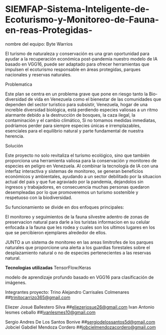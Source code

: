 # SIEMFAP-Sistema-Inteligente-de-Ecoturismo-y-Monitoreo-de-Fauna-en-reas-Protegidas-

nombre del equipo: Byte Warrios


El turismo de naturaleza y conservación es una gran oportunidad para ayudar a la recuperación económica post-pandemia nuestro modelo de IA basado en VGG16, puede ser adaptado para ofrecer herramientas que impulsen el ecoturismo responsable en áreas protegidas, parques nacionales y reservas naturales.


Problematica

Este plan se centra en un problema grave que pone en riesgo tanto la Bio-diversidad de vida en Venezuela como el bienestar de las comunidades que dependen del sector turistico para subsistir, Venezuela, hogar de una increíble diversidad biológica, está perdiendo especies valiosas a un ritmo alarmante debido a la destrucción de bosques, la caza ilegal, la contaminación y el cambio climático, Si no tomamos medidas inmediatas, podríamos perder para siempre especies únicas e irremplazables, esenciales para el equilibrio natural y parte fundamental de nuestra herencia.

Solución

Este proyecto no solo revitaliza el turismo ecológico, sino que también proporciona una herramienta valiosa para la conservación y monitoreo de especies en peligro en Venezuela. Al combinar la tecnología de IA con una interfaz interactiva y sistemas de monitoreo, se generan beneficios económicos y ambientales, ayudando a un sector debilitado por la situacion actual del pais y que fue agraviado por la pandemia, dejandolos sin ingresos y trabajadores, en consecuencia muchas personas quedaron desempleadas por lo que promoveremos
un turismo sostenible y respetuoso con la biodiversidad.

Su funcionamiento se divide en dos enfoques principales:

 El monitoreo y seguimientos de la fauna silvestre adentro de zonas de preservacion natural para darle a los turistas informacion en su celular enfocada a la fauna que les rodea y cuales son los ultimos lugares en los que se percibieron ejemplares alrededor de ellos.

 JUNTO a un sistema de monitoreo en las areas limitrofes de los parques naturales que proporcione una alerta a los guardias forestales sobre el desplazamiento natural o no de especies pertenecientes a las reservas natural.

**Tecnologias utilizadas**
TensorFlow/Keras

modelo de aprendizaje profundo basado en VGG16 para clasificación de imágenes.

Integrantes proyecto:
Trino Alejandro Carrisales Colmenares ##trinitocarrizo365@gmail.com

Eliezer Josué Ballestero Silva ##eliezerjosue26@gmail.com
Ivan Antonio lesmes ceballo ##ivanlesmes10@gmail.com

Sergio Andres De Los Santos Bonive ##sergiodelossantos5d@gmail.com
Jobciel Gabdiel Mendoza Cordero ##jobcielmendozacordero@gmail.com
